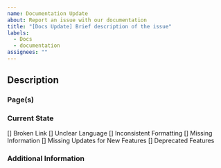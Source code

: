 ```yaml
---
name: Documentation Update
about: Report an issue with our documentation
title: "[Docs Update] Brief description of the issue"
labels:
  - Docs
  - documentation
assignees: ""
---
```


## Description

<!-- A clear and concise description of what needs to be updated in the documents -->

### Page(s)

<!-- Which page(s) need updating? -->

### Current State

[] Broken Link
[] Unclear Language
[] Inconsistent Formatting
[] Missing Information
[] Missing Updates for New Features
[] Deprecated Features

### Additional Information

<!-- Add any other context, screenshots, or relevant information about the issue -->
